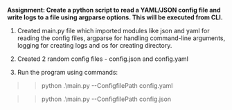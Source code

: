 **Assignment: Create a python script to read a YAML/JSON config file and write logs to a file using argparse options. This will be executed from CLI.**

1. Created main.py file which imported modules like json and yaml for reading the config files, argparse for handling command-line arguments, logging  for creating logs and os for creating directory.

2. Created 2 random config files - config.json and config.yaml

3. Run the program using commands:

>> python .\main.py --ConfigfilePath config.yaml 

>> python .\main.py --ConfigfilePath config.json 